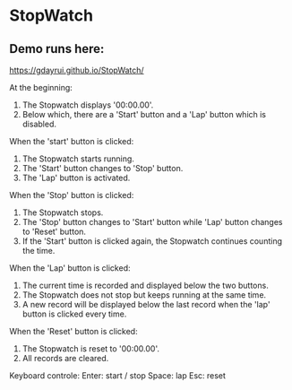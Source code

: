 # StopWatch

## Demo runs here:
https://gdayrui.github.io/StopWatch/
<br />

At the beginning:
1. The Stopwatch displays '00:00.00'. 
2. Below which, there are a 'Start' button and a 'Lap' button which is disabled.

When the 'start' button is clicked:
1. The Stopwatch starts running. 
2. The 'Start' button changes to 'Stop' button.
3. The 'Lap' button is activated.

When the 'Stop' button is clicked:
1. The Stopwatch stops.
2. The 'Stop' button changes to 'Start' button while 'Lap' button changes to 'Reset' button. 
3. If the 'Start' button is clicked again, the Stopwatch continues counting the time.

When the 'Lap' button is clicked:
1. The current time is recorded and displayed below the two buttons.
2. The Stopwatch does not stop but keeps running at the same time. 
3. A new record will be displayed below the last record when the 'lap' button is clicked every time.

When the 'Reset' button is clicked:
1. The Stopwatch is reset to '00:00.00'.
2. All records are cleared.

Keyboard controle:
Enter: start / stop
Space: lap
Esc: reset








